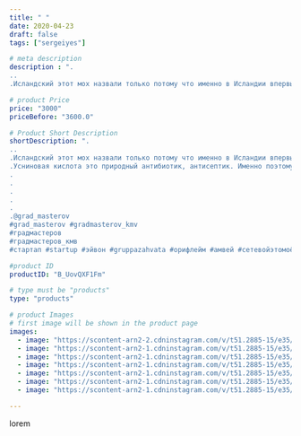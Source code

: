 ```yaml
---
title: " "
date: 2020-04-23
draft: false
tags: ["sergeiyes"]

# meta description
description : ".
..
.Исландский этот мох назвали только потому что именно в Исландии впервые были открыты в нём йод и полезные вещества. 13 кислот. Одна из которых Усниновоя. "

# product Price
price: "3000"
priceBefore: "3600.0"

# Product Short Description
shortDescription: ".
..
.Исландский этот мох назвали только потому что именно в Исландии впервые были открыты в нём йод и полезные вещества. 13 кислот. Одна из которых Усниновоя. .
.Усниновая кислота это природный антибиотик, антисептик. Именно поэтому этот мох стали широко использовать в медицине и в косметологии.
.
.
.
.
.
.@grad_masterov
#grad_masterov #gradmasterov_kmv
#градмастеров
#градмастеров_кмв
#стартап #startup #эйвон #gruppazahvata #орифлейм #амвей #сетевойэтомоё #сетевой #цетрария #ручнаяработа #бизнесбезвложений #резьбаподереву #сетевойэтомодно #живоедерево #сетевоймаркетинг #стильжизни #исландскиймох #пятигорск #КРЫМ #Севастополь #бизнес #churslabs #sergeystar #железноводск #ставрополь"

#product ID
productID: "B_UovQXF1Fm"

# type must be "products"
type: "products"

# product Images
# first image will be shown in the product page
images:
  - image: "https://scontent-arn2-2.cdninstagram.com/v/t51.2885-15/e35/94356705_582493102614029_7286443496750385849_n.jpg?tp=1&_nc_ht=scontent-arn2-2.cdninstagram.com&_nc_cat=105&_nc_ohc=YS4KCP5VTtgAX90IF1A&ccb=7-4&oh=09e315784b0ea272e58f983bd0dd0ef7&oe=6084DAED&_nc_sid=83d603&ig_cache_key=MjI5MzYzNzI3NzI2Njg3MDM4OQ%3D%3D.2-ccb7-4"
  - image: "https://scontent-arn2-1.cdninstagram.com/v/t51.2885-15/e35/94184707_645458852962502_4130586881642733366_n.jpg?tp=1&_nc_ht=scontent-arn2-1.cdninstagram.com&_nc_cat=102&_nc_ohc=_Qj-w82A7XoAX-dXzUQ&ccb=7-4&oh=e3ba6e02d358437db2d6333fe28dc847&oe=60853384&_nc_sid=83d603&ig_cache_key=MjI5MzYzNzI3NzI0MTgxNjU1NQ%3D%3D.2-ccb7-4"
  - image: "https://scontent-arn2-1.cdninstagram.com/v/t51.2885-15/e35/94460413_571010070205953_3186175365305337895_n.jpg?tp=1&_nc_ht=scontent-arn2-1.cdninstagram.com&_nc_cat=109&_nc_ohc=E4aijZYVfKcAX_jHGY0&ccb=7-4&oh=fff6680e4e90a9bb0773c32c7c97b6f4&oe=60847368&_nc_sid=83d603&ig_cache_key=MjI5MzYzNzI3NzI1MDE0MTc1MQ%3D%3D.2-ccb7-4"
  - image: "https://scontent-arn2-1.cdninstagram.com/v/t51.2885-15/e35/93943776_549493789036667_316984527721160320_n.jpg?tp=1&_nc_ht=scontent-arn2-1.cdninstagram.com&_nc_cat=111&_nc_ohc=JEyx59JoAQIAX9DsMqA&ccb=7-4&oh=ab6c72742f2a2e1603adf7ca1d79955c&oe=6082725A&_nc_sid=83d603&ig_cache_key=MjI5MzYzNzI3NzI3NTIxMTI0MQ%3D%3D.2-ccb7-4"
  - image: "https://scontent-arn2-1.cdninstagram.com/v/t51.2885-15/e35/94168186_645294469365219_2670060915165308252_n.jpg?tp=1&_nc_ht=scontent-arn2-1.cdninstagram.com&_nc_cat=103&_nc_ohc=3KlJ1lfhyP8AX9HD3_C&ccb=7-4&oh=5126894371163f695d0b6516a765f187&oe=6082DD4C&_nc_sid=83d603&ig_cache_key=MjI5MzYzNzI3NzI5MTk4Nzg3NA%3D%3D.2-ccb7-4"
  - image: "https://scontent-arn2-1.cdninstagram.com/v/t51.2885-15/e35/94461898_758609494545049_8014294401261265472_n.jpg?tp=1&_nc_ht=scontent-arn2-1.cdninstagram.com&_nc_cat=101&_nc_ohc=IHPmvm_xRlIAX8Hl1BY&ccb=7-4&oh=bdab956d7f78b98b18683864a2f9fe2d&oe=6083907D&_nc_sid=83d603&ig_cache_key=MjI5MzYzNzI3NzI4MzY5NzYzOA%3D%3D.2-ccb7-4"
  - image: "https://scontent-arn2-1.cdninstagram.com/v/t51.2885-15/e35/94232815_235682384335307_5268885773767686201_n.jpg?tp=1&_nc_ht=scontent-arn2-1.cdninstagram.com&_nc_cat=111&_nc_ohc=okdBSgz-P4oAX-0r3G_&ccb=7-4&oh=d4d513e38546f9a4f477a760a44dcb16&oe=6084F1BE&_nc_sid=83d603&ig_cache_key=MjI5MzYzNzI3NzI4MzU2NDY1OA%3D%3D.2-ccb7-4"

---
```

lorem
